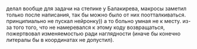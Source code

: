 делал вообще для задачи на степике у Балакирева, макросы заметил только после написания, так бы можно было от них поотталкиваться. 
принципиально не пускал нейронку)) а то больно умная не к месту. 
из-за того того, что не намеревался к этому коду возвращаться, пожертвовал изменяемостью ради наглядности (иначе бы конечно литералы бы в координатах не допустил).
